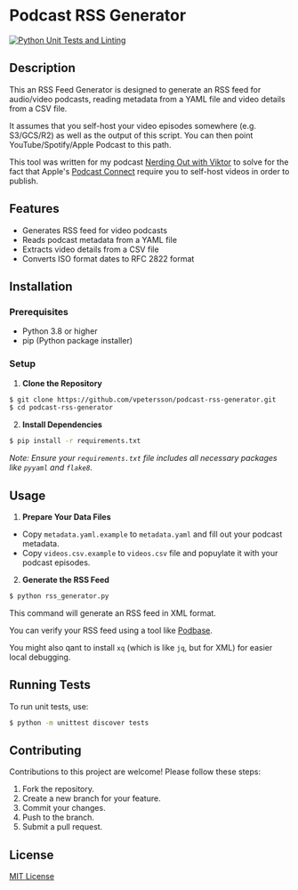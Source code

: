 # Podcast RSS Generator

[![Python Unit Tests and Linting](https://github.com/vpetersson/podcast-rss-generator/actions/workflows/python-tests.yml/badge.svg)](https://github.com/vpetersson/podcast-rss-generator/actions/workflows/python-tests.yml)

## Description

This an RSS Feed Generator is designed to generate an RSS feed for audio/video podcasts, reading metadata from a YAML file and video details from a CSV file.

It assumes that you self-host your video episodes somewhere (e.g. S3/GCS/R2) as well as the output of this script. You can then point YouTube/Spotify/Apple Podcast to this path.

This tool was written for my podcast [Nerding Out with Viktor](https://blog.viktorpetersson.com/nerding-out-with-viktor/) to solve for the fact that Apple's [Podcast Connect](https://podcastsconnect.apple.com) require you to self-host videos in order to publish.

## Features

- Generates RSS feed for video podcasts
- Reads podcast metadata from a YAML file
- Extracts video details from a CSV file
- Converts ISO format dates to RFC 2822 format

## Installation

### Prerequisites

- Python 3.8 or higher
- pip (Python package installer)

### Setup

1. **Clone the Repository**

```bash
$ git clone https://github.com/vpetersson/podcast-rss-generator.git
$ cd podcast-rss-generator
```

2. **Install Dependencies**

```bash
$ pip install -r requirements.txt
```

*Note: Ensure your `requirements.txt` file includes all necessary packages like `pyyaml` and `flake8`.*

## Usage

1. **Prepare Your Data Files**

- Copy `metadata.yaml.example` to `metadata.yaml` and fill out your podcast metadata.
- Copy `videos.csv.example` to `videos.csv` file and popuylate it with your podcast episodes.

2. **Generate the RSS Feed**

```bash
$ python rss_generator.py
```

This command will generate an RSS feed in XML format.

You can verify your RSS feed using a tool like [Podbase](https://podba.se/validate/).

You might also qant to install `xq` (which is like `jq`, but for XML) for easier local debugging.

## Running Tests

To run unit tests, use:

```bash
$ python -m unittest discover tests
```

## Contributing

Contributions to this project are welcome! Please follow these steps:
1. Fork the repository.
2. Create a new branch for your feature.
3. Commit your changes.
4. Push to the branch.
5. Submit a pull request.

## License
[MIT License](LICENSE)
